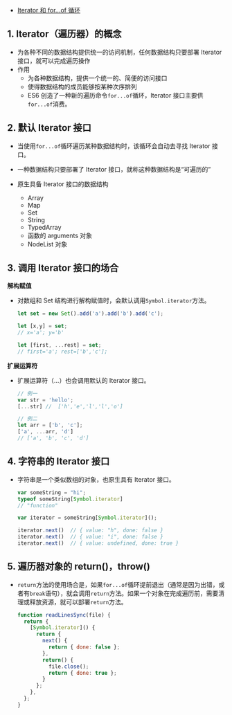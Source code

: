 - [Iterator 和 for...of 循环](https://es6.ruanyifeng.com/#docs/iterator)


## 1. Iterator（遍历器）的概念

- 为各种不同的数据结构提供统一的访问机制，任何数据结构只要部署 Iterator 接口，就可以完成遍历操作
- 作用
  - 为各种数据结构，提供一个统一的、简便的访问接口
  - 使得数据结构的成员能够按某种次序排列
  - ES6 创造了一种新的遍历命令`for...of`循环，Iterator 接口主要供`for...of`消费。

## 2. 默认 Iterator 接口

- 当使用`for...of`循环遍历某种数据结构时，该循环会自动去寻找 Iterator 接口。

- 一种数据结构只要部署了 Iterator 接口，就称这种数据结构是“可遍历的”

- 原生具备 Iterator 接口的数据结构
  - Array
  - Map
  - Set
  - String
  - TypedArray
  - 函数的 arguments 对象
  - NodeList 对象

## 3. 调用 Iterator 接口的场合

**解构赋值**

- 对数组和 Set 结构进行解构赋值时，会默认调用`Symbol.iterator`方法。

  ```javascript
  let set = new Set().add('a').add('b').add('c');
  
  let [x,y] = set;
  // x='a'; y='b'
  
  let [first, ...rest] = set;
  // first='a'; rest=['b','c'];
  ```

**扩展运算符**

- 扩展运算符（...）也会调用默认的 Iterator 接口。

  ```javascript
  // 例一
  var str = 'hello';
  [...str] //  ['h','e','l','l','o']
  
  // 例二
  let arr = ['b', 'c'];
  ['a', ...arr, 'd']
  // ['a', 'b', 'c', 'd']
  ```

## 4. 字符串的 Iterator 接口

- 字符串是一个类似数组的对象，也原生具有 Iterator 接口。

  ```javascript
  var someString = "hi";
  typeof someString[Symbol.iterator]
  // "function"
  
  var iterator = someString[Symbol.iterator]();
  
  iterator.next()  // { value: "h", done: false }
  iterator.next()  // { value: "i", done: false }
  iterator.next()  // { value: undefined, done: true }
  ```

## 5. 遍历器对象的 return()，throw()

- `return`方法的使用场合是，如果`for...of`循环提前退出（通常是因为出错，或者有`break`语句），就会调用`return`方法。如果一个对象在完成遍历前，需要清理或释放资源，就可以部署`return`方法。

  ```javascript
  function readLinesSync(file) {
    return {
      [Symbol.iterator]() {
        return {
          next() {
            return { done: false };
          },
          return() {
            file.close();
            return { done: true };
          }
        };
      },
    };
  }
  ```